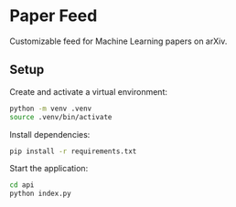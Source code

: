 # Paper Feed

Customizable feed for Machine Learning papers on arXiv.


## Setup

Create and activate a virtual environment:
```bash
python -m venv .venv
source .venv/bin/activate
```

Install dependencies:
```bash
pip install -r requirements.txt
```

Start the application:
```bash
cd api
python index.py
```